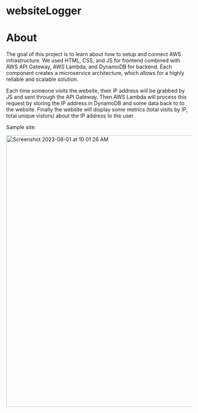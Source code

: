 # websiteLogger

<h1>About</h1>
<p>The goal of this project is to learn about how to setup and connect AWS infrastructure. We used HTML, CSS, and JS for frontend combined with AWS API Gateway, AWS Lambda, and DynamoDB for backend. Each component creates a microservice architecture, which allows for a highly reliable and scalable solution.</p>

<p>Each time someone visits the website, their IP address will be grabbed by JS and sent through the API Gateway. Then AWS Lambda will process this request by storing the IP address in DynamoDB and some data back to to the website. Finally the website will display some metrics (total visits by IP, total unique vistors) about the IP address to the user.</p>

<p>Sample site:</p>

<img width="736" alt="Screenshot 2023-08-01 at 10 01 26 AM" src="https://github.com/wjson2002/websiteLogger/assets/61726454/a77976f9-bca4-4146-8a57-265256d3482e">


